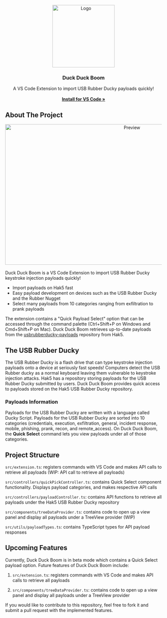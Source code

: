 <div id="top"></div>
<br />
<div align="center">
    <img src="https://raw.githubusercontent.com/angelina-tsuboi/duck-duck-boom/main/media/logo.png" alt="Logo" width="200" height="200">

  <h3 align="center">Duck Duck Boom</h3>

  <p align="center">
    A VS Code Extension to import USB Rubber Ducky payloads quickly!
    <br />
    <br />
    <a href="https://marketplace.visualstudio.com/items?itemName=AngelinaTsuboi.duck-duck-boom"><strong>Install for VS Code »</strong></a>
  </p>
</div>

## About The Project
<div align="center">
<img src="https://raw.githubusercontent.com/angelina-tsuboi/duck-duck-boom/main/media/preview_img.gif" alt="Preview" width="800" height="450">
</div>
<br />
Duck Duck Boom is a VS Code Extension to import USB Rubber Ducky keystroke injection payloads quickly! 

* Import payloads on Hak5 fast
* Easy payload development on devices such as the USB Rubber Ducky and the Rubber Nugget
* Select many payloads from 10 categories ranging from exfiltration to prank payloads

The extension contains a "Quick Payload Select" option that can be accessed through the command palette (Ctrl+Shift+P on Windows and Cmd+Shift+P on Mac).
Duck Duck Boom retrieves up-to-date payloads from the [usbrubberducky-payloads](https://github.com/hak5/usbrubberducky-payloads) repository from Hak5.

## The USB Rubber Ducky
The USB Rubber Ducky is a flash drive that can type keystroke injection payloads onto a device at seriously fast speeds! Computers detect the USB Rubber ducky as a normal keyboard leaving them vulnerable to keystroke injection attacks. Hak5 has a repository storing payloads for the USB Rubber Ducky submitted by users. Duck Duck Boom provides quick access to payloads stored on the Hak5 USB Rubber Ducky repository. 

### Payloads Information
Payloads for the USB Rubber Ducky are written with a language called Ducky Script. Payloads for the USB Rubber Ducky are sorted into 10 categories (credentials, execution, exfiltration, general, incident response, mobile, phishing, prank, recon, and remote_access). On Duck Duck Boom, the **Quick Select** command lets you view payloads under all of those categories.

## Project Structure
`src/extension.ts`: registers commands with VS Code and makes API calls to retrieve all payloads (WIP: API call to retrieve all payloads)

`src/controllers/quickPickController.ts`: contains Quick Select component functionality. Displays payload categories, and makes respective API calls

`src/controllers/payloadController.ts`: contains API functions to retrieve all payloads under the Hak5 USB Rubber Ducky repository

`src/components/treeDataProvider.ts`: contains code to open up a view panel and display all payloads under a TreeView provider (WIP)

`src/utils/payloadTypes.ts`: contains TypeScript types for API payload responses

## Upcoming Features
Currently, Duck Duck Boom is in beta mode which contains a Quick Select payload option. Future features of Duck Duck Boom include:

1. `src/extension.ts`: registers commands with VS Code and makes API calls to retrieve all payloads 

2. `src/components/treeDataProvider.ts`: contains code to open up a view panel and display all payloads under a TreeView provider 

If you would like to contribute to this repository, feel free to fork it and submit a pull request with the implemented features.
